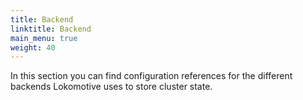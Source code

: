 ```yaml
---
title: Backend
linktitle: Backend
main_menu: true
weight: 40
---
```


In this section you can find configuration references for the different
backends Lokomotive uses to store cluster state.
